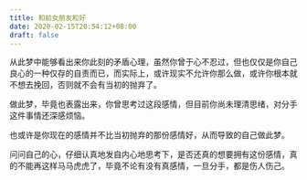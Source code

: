 ```yaml
---
title: 和前女朋友和好
date: 2020-02-15T20:54:12+08:00
draft: false
---
```


从此梦中能够看出来你此刻的矛盾心理，虽然你曾于心不忍过，但也仅仅是你自己良心的一种仅存的自责而已，而实际上，或许现实不允许你那么做，或许你根本就不想去挽回，否则就不会有当初的抛弃了。

做此梦，毕竟也表露出来，你曾思考过这段感情，但目前你尚未理清思绪，对分手这件事情还深感烦恼。

也或许是你现在的感情并不比当初抛弃的那份感情好，从而导致的自己做此梦。

问问自己的心，仔细认真地发自内心地思考下，是否还真的想要拥有这份感情，真的不能再这样马马虎虎了，毕竟不论有没有真感情，一旦分手，都是伤人伤己。

